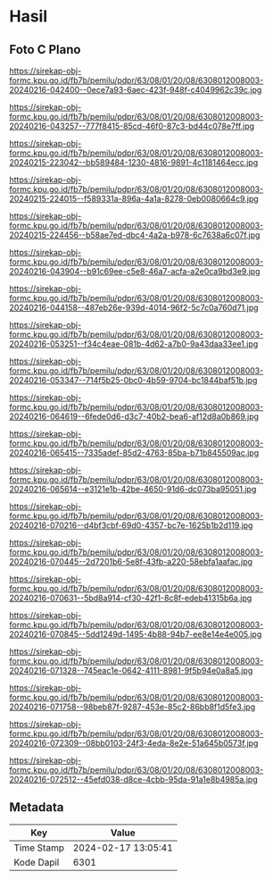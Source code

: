 # Hasil

## Foto C Plano

https://sirekap-obj-formc.kpu.go.id/fb7b/pemilu/pdpr/63/08/01/20/08/6308012008003-20240216-042400--0ece7a93-6aec-423f-948f-c4049962c39c.jpg

https://sirekap-obj-formc.kpu.go.id/fb7b/pemilu/pdpr/63/08/01/20/08/6308012008003-20240216-043257--777f8415-85cd-46f0-87c3-bd44c078e7ff.jpg

https://sirekap-obj-formc.kpu.go.id/fb7b/pemilu/pdpr/63/08/01/20/08/6308012008003-20240215-223042--bb589484-1230-4816-9891-4c1181464ecc.jpg

https://sirekap-obj-formc.kpu.go.id/fb7b/pemilu/pdpr/63/08/01/20/08/6308012008003-20240215-224015--f589331a-896a-4a1a-8278-0eb0080664c9.jpg

https://sirekap-obj-formc.kpu.go.id/fb7b/pemilu/pdpr/63/08/01/20/08/6308012008003-20240215-224456--b58ae7ed-dbc4-4a2a-b978-6c7638a6c07f.jpg

https://sirekap-obj-formc.kpu.go.id/fb7b/pemilu/pdpr/63/08/01/20/08/6308012008003-20240216-043904--b91c69ee-c5e8-46a7-acfa-a2e0ca9bd3e9.jpg

https://sirekap-obj-formc.kpu.go.id/fb7b/pemilu/pdpr/63/08/01/20/08/6308012008003-20240216-044158--487eb26e-939d-4014-96f2-5c7c0a760d71.jpg

https://sirekap-obj-formc.kpu.go.id/fb7b/pemilu/pdpr/63/08/01/20/08/6308012008003-20240216-053251--f34c4eae-081b-4d62-a7b0-9a43daa33ee1.jpg

https://sirekap-obj-formc.kpu.go.id/fb7b/pemilu/pdpr/63/08/01/20/08/6308012008003-20240216-053347--714f5b25-0bc0-4b59-9704-bc1844baf51b.jpg

https://sirekap-obj-formc.kpu.go.id/fb7b/pemilu/pdpr/63/08/01/20/08/6308012008003-20240216-064619--6fede0d6-d3c7-40b2-bea6-af12d8a0b869.jpg

https://sirekap-obj-formc.kpu.go.id/fb7b/pemilu/pdpr/63/08/01/20/08/6308012008003-20240216-065415--7335adef-85d2-4763-85ba-b71b845509ac.jpg

https://sirekap-obj-formc.kpu.go.id/fb7b/pemilu/pdpr/63/08/01/20/08/6308012008003-20240216-065614--e3121e1b-42be-4650-91d6-dc073ba95051.jpg

https://sirekap-obj-formc.kpu.go.id/fb7b/pemilu/pdpr/63/08/01/20/08/6308012008003-20240216-070216--d4bf3cbf-69d0-4357-bc7e-1625b1b2d119.jpg

https://sirekap-obj-formc.kpu.go.id/fb7b/pemilu/pdpr/63/08/01/20/08/6308012008003-20240216-070445--2d7201b6-5e8f-43fb-a220-58ebfa1aafac.jpg

https://sirekap-obj-formc.kpu.go.id/fb7b/pemilu/pdpr/63/08/01/20/08/6308012008003-20240216-070631--5bd8a914-cf30-42f1-8c8f-edeb41315b6a.jpg

https://sirekap-obj-formc.kpu.go.id/fb7b/pemilu/pdpr/63/08/01/20/08/6308012008003-20240216-070845--5dd1249d-1495-4b88-94b7-ee8e14e4e005.jpg

https://sirekap-obj-formc.kpu.go.id/fb7b/pemilu/pdpr/63/08/01/20/08/6308012008003-20240216-071328--745eac1e-0642-4111-8981-9f5b94e0a8a5.jpg

https://sirekap-obj-formc.kpu.go.id/fb7b/pemilu/pdpr/63/08/01/20/08/6308012008003-20240216-071758--98beb87f-9287-453e-85c2-86bb8f1d5fe3.jpg

https://sirekap-obj-formc.kpu.go.id/fb7b/pemilu/pdpr/63/08/01/20/08/6308012008003-20240216-072309--08bb0103-24f3-4eda-8e2e-51a645b0573f.jpg

https://sirekap-obj-formc.kpu.go.id/fb7b/pemilu/pdpr/63/08/01/20/08/6308012008003-20240216-072512--45efd038-d8ce-4cbb-95da-91a1e8b4985a.jpg


## Metadata

| Key        | Value               |
| ---------- | ------------------- |
| Time Stamp | 2024-02-17 13:05:41 |
| Kode Dapil | 6301                |



